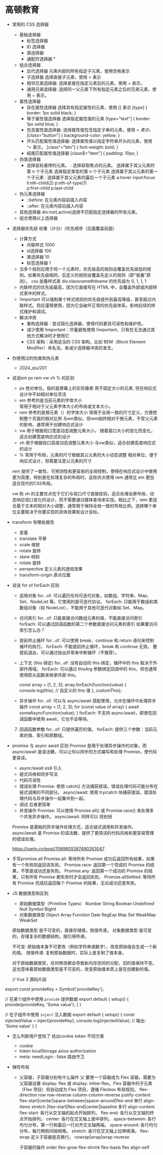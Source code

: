 # 高顿教育

- 常用的 CSS 选择器
    - 基础选择器
        - 标签选择器
        - ID 选择器
        - 类选择器
        - 通配符选择器  * 
    - 组合选择器
        - 后代选择器  元素内部的所有指定子元素，使用空格表示
        - 子选择器 选择直接子元素，使用 > 表示
        - 相邻兄弟选择器: 选择紧接在指定元素后的元素，使用 + 表示。
        - 通用兄弟选择器: 选择同一父元素下所有指定元素之后的兄弟元素，使用 ~ 表示。
    -  属性选择器
        - 存在属性选择器 选择具有指定属性的元素，使用 [] 表示
            [type] {
                 border: 1px solid black;
            }
        - 等于属性值选择器 选择指定属性值的元素
            [type="text"] {
             border: 1px solid blue;
            }
        - 包含属性值选择器: 选择属性值包含指定子串的元素，使用 *= 表示。
            [class*="button"] {
                background-color: yellow;
            }
        - 开头匹配属性值选择器: 选择属性值以指定字符串开头的元素，使用 ^= 表示。
            [class^="btn"] {
                font-weight: bold;
            }
        - 结尾匹配属性值选择器
            [class$="item"] {
                padding: 10px;
            }
    - 伪类选择器
        - 选择鼠标悬停的元素。 : 选择获取焦点的元素。 选择属于其父元素的第 n 个子元素 选择指定类型的第 n 个子元素 选择属于其父元素的第一个子元素
        : 选择属于其父元素的最后一个子元素 
            a:hover input:focus li:nth-child(2)  p:nth-of-type(1)  
            p:first-child  p:last-child
    - 伪元素选择器
        - ::before: 在元素内容前插入内容
        - ::after: 在元素内容后插入内容
    - 其他选择器
        div:not(.active)选择不匹配指定选择器的所有元素。
    - 组合使用以上选择器

- 选择器优先级
    权重（计分）/优先顺序（后面覆盖前面）
    - 计算方式
        - 内联样式   1000
        - id选择器   100
        - 类选择器   10
        - 标签选择器  1
    - 当多个规则应用于同一个元素时，优先级高的规则会覆盖优先级低的规则。如果优先级相同，后定义的规则会覆盖先定义的规则（即“层叠”原则）。
        css 层叠样式表  div.classname#idname 的优先级为 0, 1, 1, 1
    - 内联样式的优先级最高，因为它直接写在 HTML 中，会覆盖外部或内部样式表中的样式。
    - !important 可以强制某个样式规则的优先级提升到最高等级，甚至超过内联样式。但应谨慎使用，因为它会破坏正常的优先级体系，影响后续的样式维护和调试。
    - 解决冲突
        - 重构选择器：尝试简化选择器，使得代码更具可读性和维护性。
        - 减少使用 !important：尽量避免使用 !important，只有在无法通过其他方式解决时才使用它
        - CSS 架构：采用适当的 CSS 架构，比如 BEM（Block Element Modifier）命名法，来减少选择器冲突的发生。
- 你使用过的伪类和伪元素
    - 2024_qiu/201
- 说说em px rem vw vh % 的区别
    - px 绝对单位，指的是屏幕上的实际像素
        用于固定大小的元素, 但在响应式设计中不如相对单位灵活
    - em
        参考的是当前元素的字体大小  
        常用于相对于父元素字体大小的布局或文本大小。
    - rem
        参考的是根元素（<html>）的字体大小
        常用于全局一致的尺寸定义，方便控制整个页面的相对比例
        与em类似，但rem始终相对于根元素，不受父元素的影响，通常用于创建响应式设计
    - vw
        用于根据视口宽度动态调整元素大小。
        随着窗口大小的变化而变化，适合创建宽度响应式的设计
    - vh
        用于根据视口高度动态调整元素大小
         与vw类似，适合创建高度响应式的设计
    - %
        常用于布局，元素的尺寸根据其父元素的大小动态调整
        相对单位，便于响应式设计，但需要注意父元素的尺寸

    rem 提供了一致性、可预测性和更容易的全局控制，使得在响应式设计中使用更为简便，特别是在处理复杂的布局时。这些优点使得 rem 通常比 em 更加适合现代的CSS布局。

    vw 和 vh 的主要优点在于它们与视口尺寸直接挂钩，适合处理全屏布局、动态响应视口变化的设计，而不需要通过媒体查询来实现。相比之下，rem 更适合基于文本的相对大小调整，通常用于保持全局一致的布局比例。选择哪个单位主要取决于你要实现的具体效果和设计目标。

- transform  有哪些属性
    - 变基
    - translate  平移
    - scale 缩放
    - rotate 旋转
    - skew 倾斜
    - rotate 旋转
    - perspective 定义元素的透视效果
    - transform-origin   原点位置 

- 说说 for of  forEach 区别
    - 适用对象
        for...of: 可以遍历任何可迭代对象，如数组、字符串、Map、Set、NodeList 等。它使用的是可迭代协议。
        forEach: 只能用于数组和类数组对象（如 NodeList），不能用于其他可迭代对象如 Set、Map。
    - 访问索引
        for...of: 只能直接访问数组元素的值，不能直接访问索引
        forEach: 可以通过回调函数的第二个参数直接访问元素的索引
        如果要访问 索引怎么办？
    - 提前终止循环
        for...of: 可以使用 break、continue 和 return 语句来控制循环的执行。
        forEach: 不能提前终止循环，break 和 continue 无效。
        要提前退出，可以通过抛出异常来中断循环（不推荐）。
    - 上下文 (this 绑定)
        for...of: 没有自动的 this 绑定，循环中的 this 取决于外部作用域。
        forEach: 可以通过 thisArg 参数绑定回调中的 this，但也通常使用箭头函数来继承外部 this。

        const array = [1, 2, 3];
        array.forEach(function(value) {
        console.log(this); // 自定义的 this 值
        }, customThis);
    - 异步操作
        for...of: 可以与 async/await 搭配使用，允许在循环中处理异步操作
        const array = [1, 2, 3];
        for (const value of array) {
            await someAsyncFunction(value);
        }
        forEach: 不支持 async/await，即使在回调函数中使用 await，它也不会等待。
    7. 回调函数参数
        for...of: 只提供遍历的值。
        forEach: 提供三个参数：当前元素的值、索引和原数组。

- promise 与 async await 区别
    Promise 是用于处理异步操作的对象，而 async/await 是语法糖，可以让你以同步的方式编写和处理 Promise，使代码更易读。
    - async/await es8 引入
    - 链式风格和同步写法
    - 代码可读性
    - 错误处理
        Promise: 使用 catch() 方法捕获错误。错误处理代码可能分布在链式调用的不同部分。
        async/await: 使用 try/catch 块捕获错误。错误处理代码与异步操作一起集中到一起。
    - 调试
        后者更简单
    -  并发操作
        Promise: 可以使用 Promise.all() 或 Promise.race() 来处理多个并发异步操作。
        async/await: 同样可以 但别扭

    Promise 是基础的异步操作处理方式，适合链式调用和并发操作。
    async/await 是 Promise 的语法糖，提供了更简洁的代码风格和更容易管理的错误处理。

    https://juejin.cn/post/7069805387490263047
- 手写promise.all
    Promise.all: 等待所有 Promise 成功后返回所有结果，如果有一个失败则返回该失败。
Promise.race: 返回第一个完成的 Promise 的结果，不管是成功还是失败。
Promise.any: 返回第一个成功的 Promise 的结果，只有所有 Promise 都失败时才会返回失败。
Promise.allSettled: 等待所有 Promise 完成后返回每个 Promise 的结果，无论成功还是失败。

- JS 数据类型和区别
    - 原始数据类型（Primitive Types）
    Number String  Boolean  Undefined  Null Symbol  BigInt
    - 对象数据类型
        Object  Array Function Date  RegExp   Map   Set  WeakMap  WeakSet 
    
    原始数据类型 是不可变的，直接存储值，按值传递。
    对象数据类型 是可变的，存储复杂的数据结构，按引用传递。

    不可变: 原始值本身不可更改（例如字符串或数字），改变原始值会生成一个新的值。
    按值传递: 复制原始数据时，实际上是复制了值本身。

    对于原始数据类型，任何修改都会导致新内存空间的分配，旧的值保持不变。这也意味着原始数据类型是不可变的，改变原始值本质上是在创建新的值。


    // Vue 3 源码片段

export const provideKey = Symbol('provideKey');

// 在某个组件中使用 `provide` 提供数据
export default {
  setup() {
    provide(provideKey, 'Some value');
  }
}

// 在子组件中使用 `inject` 注入数据
export default {
  setup() {
    const injectedValue = inject(provideKey);
    console.log(injectedValue); // 输出: 'Some value'
  }
}

- 怎么判断用户登陆了 给出cookie token 不同方案
    - cookie
    - token  localStorage axios authorization
    - meta: needLogin : false    路由守卫

- 弹性布局
    - 父容器，子容器分别有什么操作
        父 要使一个容器成为 Flex 容器，需要为父容器设置 display: flex 或 display: inline-flex。Flex 容器中的子元素（Flex 项目）将自动成为 Flex 项目，遵循 Flexbox 布局规则。
        flex-direction row row-reverse column  column-reverse
        justify-content flex-start|center|space-between|space-around|flex-end
        单行  align-items stretch |flex-start|flex-end|center|baseline
        多行 align-content  flex-start: 各行从交叉轴的起点开始排列。
flex-end: 各行从交叉轴的终点开始排列。
center: 各行在交叉轴上居中排列。
space-between: 各行均匀分布，第一行和最后一行对齐交叉轴两端。
space-around: 各行均匀分布，每行两侧间隔相等。
stretch: 各行在交叉轴上拉伸填满。
        flex-wrap 定义子容器是否换行。 nowrap|wrap|wrap-reverse

        子容器的操作  order   flex-grow  flex-shrink flex-basis flex
        align-self
